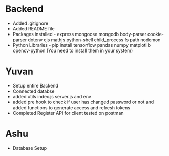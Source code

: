 # Backend

- Added .gitignore
- Added README file
- Packages installed - express mongoose mongodb body-parser cookie-parser dotenv ejs mathjs python-shell child_process fs path nodemon
- Python Libraries - pip install tensorflow pandas numpy matplotlib opencv-python (You need to install them in your system)

# Yuvan
- Setup entire Backend
- Connected databse 
- added utils index.js server.js and env
- added pre hook to check if user has changed password or not and added functions to generate access and refresh tokens
- Completed Register API for client tested on postman

# Ashu

 
- Database Setup



